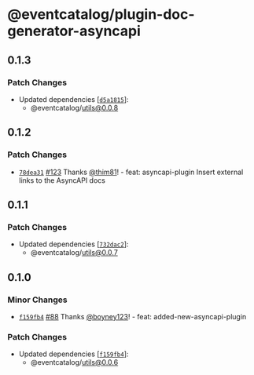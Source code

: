 # @eventcatalog/plugin-doc-generator-asyncapi

## 0.1.3

### Patch Changes

- Updated dependencies [[`d5a1815`](https://github.com/boyney123/eventcatalog/commit/d5a1815ae1b078a2b3e07d9fce525337ad413c54)]:
  - @eventcatalog/utils@0.0.8

## 0.1.2

### Patch Changes

- [`78dea31`](https://github.com/boyney123/eventcatalog/commit/78dea31c7c53420de427a1db11fe9d41e88c5a07) [#123](https://github.com/boyney123/eventcatalog/pull/123) Thanks [@thim81](https://github.com/thim81)! - feat: asyncapi-plugin Insert external links to the AsyncAPI docs

## 0.1.1

### Patch Changes

- Updated dependencies [[`732dac2`](https://github.com/boyney123/eventcatalog/commit/732dac24c1de62537732083a53c2218c2794773a)]:
  - @eventcatalog/utils@0.0.7

## 0.1.0

### Minor Changes

- [`f159fb4`](https://github.com/boyney123/eventcatalog/commit/f159fb49c13e22546a538e6fd932b592b017647d) [#88](https://github.com/boyney123/eventcatalog/pull/88) Thanks [@boyney123](https://github.com/boyney123)! - feat: added-new-asyncapi-plugin

### Patch Changes

- Updated dependencies [[`f159fb4`](https://github.com/boyney123/eventcatalog/commit/f159fb49c13e22546a538e6fd932b592b017647d)]:
  - @eventcatalog/utils@0.0.6
